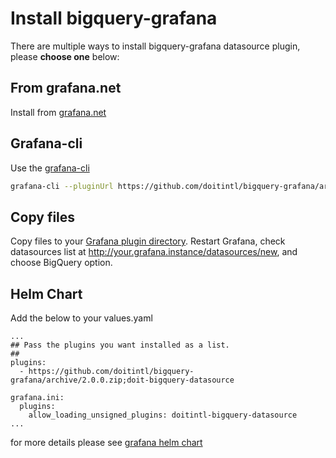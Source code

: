 # Install bigquery-grafana
There are multiple ways to install bigquery-grafana datasource plugin, please **choose one** below:

## From grafana.net
Install from [grafana.net](https://grafana.net/plugins/doitintl-bigquery-datasource)

## Grafana-cli

Use the [grafana-cli](http://docs.grafana.org/plugins/installation/#installing-plugins-manually)

```bash
grafana-cli --pluginUrl https://github.com/doitintl/bigquery-grafana/archive/1.0.8.zip plugins install doitintl-bigquery-datasource
```

## Copy files

Copy files to your [Grafana plugin directory](http://docs.grafana.org/plugins/installation/#grafana-plugin-directory). Restart Grafana, check datasources list at http://your.grafana.instance/datasources/new, and choose BigQuery option.

## Helm Chart

Add the below to your values.yaml

```
...
## Pass the plugins you want installed as a list.
##
plugins:
  - https://github.com/doitintl/bigquery-grafana/archive/2.0.0.zip;doit-bigquery-datasource

grafana.ini:
  plugins:
    allow_loading_unsigned_plugins: doitintl-bigquery-datasource
...
```

for more details please see [grafana helm chart](https://github.com/helm/charts/tree/master/stable/grafana)
